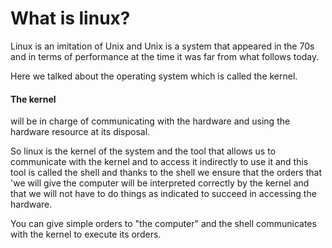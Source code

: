# What is linux?
Linux is an imitation of Unix and Unix is a system that appeared in the 70s and in terms of performance at the time it was far from what follows today.

Here we talked about the operating system which is called the kernel.
#### The kernel
will be in charge of communicating with the hardware and using the hardware resource at its disposal.

So linux is the kernel of the system and the tool that allows us to communicate with the kernel and to access it indirectly to use it and this tool is called the shell and thanks to the shell we ensure that the orders that 'we will give the computer will be interpreted correctly by the kernel and that we will not have to do things as indicated to succeed in accessing the hardware.

You can give simple orders to "the computer" and the shell communicates with the kernel to execute its orders.
